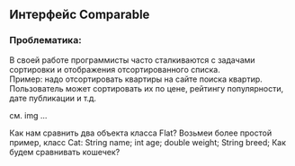 ## Интерфейс Comparable

### Проблематика:
В своей работе программисты часто сталкиваются с задачами сортировки и отображения 
отсортированного списка.  
Пример: надо отсортировать квартиры на сайте поиска квартир. 
Пользователь может сортировать их по цене, рейтингу популярности, дате публикации и т.д.

см. img ...

Как нам сравнить два объекта класса Flat?
Возьмеи более простой пример, класс Cat:
    String name;
    int age;
    double weight;
    String breed;
Как будем сравнивать кошечек?

